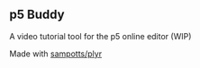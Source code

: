 ## p5 Buddy
A video tutorial tool for the p5 online editor (WIP)

Made with [sampotts/plyr](https://github.com/sampotts/plyr)